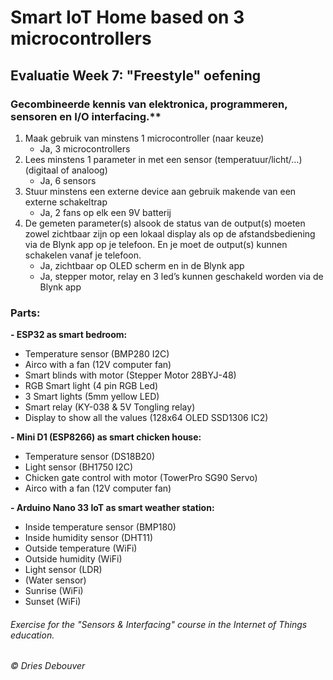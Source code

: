 # Smart IoT Home based on 3 microcontrollers
## Evaluatie Week 7: "Freestyle" oefening

### Gecombineerde kennis van elektronica, programmeren, sensoren en I/O interfacing.**

1. Maak gebruik van minstens 1 microcontroller (naar keuze)
   -  Ja, 3 microcontrollers
2. Lees minstens 1 parameter in met een sensor (temperatuur/licht/…) (digitaal of analoog)
   -	Ja, 6 sensors
3. Stuur minstens een externe device aan gebruik makende van een externe schakeltrap
   -	Ja, 2 fans op elk een 9V batterij
4. De gemeten parameter(s) alsook de status van de output(s) moeten zowel zichtbaar zijn op een lokaal display als op de afstandsbediening via de Blynk app op je telefoon. En je moet de output(s) kunnen schakelen vanaf je telefoon.
   -	Ja, zichtbaar op OLED scherm en in de Blynk app
   -	Ja, stepper motor, relay en 3 led’s kunnen geschakeld worden via de Blynk app
   
### Parts:

**- ESP32 as smart bedroom:**
- Temperature sensor (BMP280 I2C)
- Airco with a fan (12V computer fan)
- Smart blinds with motor (Stepper Motor 28BYJ-48)
- RGB Smart light (4 pin RGB Led)
- 3 Smart lights (5mm yellow LED)
- Smart relay (KY-038 & 5V Tongling relay)
- Display to show all the values (128x64 OLED SSD1306 IC2)

**- Mini D1 (ESP8266) as smart chicken house:**
- Temperature sensor (DS18B20)
- Light sensor (BH1750 I2C)
- Chicken gate control with motor (TowerPro SG90 Servo)
- Airco with a fan (12V computer fan)

**- Arduino Nano 33 IoT as smart weather station:**
- Inside temperature sensor (BMP180)
- Inside humidity sensor (DHT11)
- Outside temperature (WiFi)
- Outside humidity (WiFi)
- Light sensor (LDR)
- (Water sensor)
- Sunrise (WiFi)
- Sunset (WiFi)

###### Exercise for the "Sensors & Interfacing" course in the Internet of Things education. 
###### © Dries Debouver
